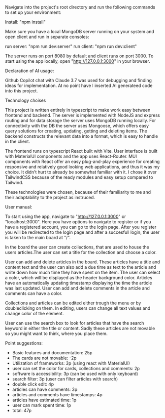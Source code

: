 Navigate into the project's root directory and run the following commands to set up your environment:

Install:
"npm install"

Make sure you have a local MongoDB server running on your system and  open client and run in separate consoles:

run server:
"npm run dev:server"
run client:
"npm run dev:client"

The server runs on port 8080 by default and client runs on port 3000.
To start using the app locally, open "http://127.0.0.1:3000" in your browser.


Declaration of AI usage:

Github Copilot chat with Claude 3.7 was used for debugging and finding ideas for implementation.
At no point have I inserted AI generateed code into this project.


Technology choises

This project is written entirely in typescript to make work easy between frontend and backend.
The server is implemented with NodeJS and express routing and for data storage the server uses MongoDB running locally.
For connectivity with the DB the server uses Mongoose, which offers easy query solutions for creating, updating, getting and deleting items.
The backend constructs the relevant data into a format, which is easy to handle in the client.

The frontend runs on typescript React built with Vite. User interface is built with MaterialUI components and the app uses React-Router.
MUI components with React offer an easy plug-and-play experience for creating responsive and relatively good looking web applications, and
thus it was my choice. It didn't hurt to already be somewhat familiar with it. I chose it over TailwindCSS because of the ready modules and 
easy setup compared to Tailwind.

These technologies were chosen, because of their familiarity to me and their adaptability to the project as instruced.


User manual:

To start using the app, navigate to "http://127.0.0.1:3000" or "localhost:3000". Here you have options to navigate to register or if you have 
a registered account, you can go to the login page. After you register you will be redirected to the login page and after a succesfull login, 
the user is taken to the main board at "/".

In the board the user can create collections, that are used to house the users articles.The user can set a title for the collection and choose
a color.

User can add and delete articles in the board. These articles have a title and content text and the user can also add a due time as text to the 
article and write down how much time they have spent on the item. The user can select a color, which will be displayed as the header background 
color. Articles have an automatically updating timestamp displaying the time the article was last updated. User can add and delete comments in 
the article and comments can have a color.

Collections and articles can be edited either trough the menu or by doubleclicking on them. In editing, users can change all text values and 
change color of the element.

User can use the search box to look for articles that have the search keyword in either the title or content. Sadly these articles are not 
movable so you might want to think, where you place them.


Point suggestions:

- Basic features and documentation: 25p
- The cards are not movable: -2p
- Utilization of frameworks: 3p (using react with MaterialUI)
- user can set the color for cards, collections and comments: 2p
- software is accessibility: 3p (can be used with only keyboard)
- search filter: 3p (user can filter articles with search)
- double click edit: 4p
- articles can have comments: 3p
- articles and comments have timestamps: 4p
- articles have estimated time: 1p
- user can mark spent time: 1p
- total: 47p
